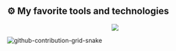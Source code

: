 ## ⚙️ My favorite tools and technologies

<p align="center">
  <a href="https://skillicons.dev">
    <img src="https://skillicons.dev/icons?i=java, spring" />
  </a>
</p>

![github-contribution-grid-snake](https://user-images.githubusercontent.com/40397740/187086679-84d7cd96-4311-4454-b3c7-f44b47a2477c.svg)
